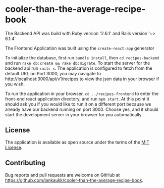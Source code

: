# cooler-than-the-average-recipe-book

The Backend API was build with Ruby version '2.6.1' and Rails version '~> 6.1.4'

The Frontend Application was built using the `create-react-app` generator

To initialize the database, first run `bundle install`, then `cd recipes-backend` and run `rake db:create && rake db:migrate`. To start the server for the backend api run `rails s`. The application is configured to fetch from the default URL on Port 3000, you may navigate to http://localhost:3000/api/v1/recipes to view the json data in your browser if you wish.

To run the application in your browser, `cd ../recipes-frontend` to enter the front-end react application directory, and run `npm start`. At this point it should ask you if you would like to run it on a different port because we  already have our backend running on port 3000. Choose yes, and it should start the development server in your browser for you automatically. 

## License

The application is available as open source under the terms of the [MIT License](https://opensource.org/licenses/MIT).

## Contributing

Bug reports and pull requests are welcome on GitHub at https://github.com/lankaukk/cooler-than-the-average-recipe-book.